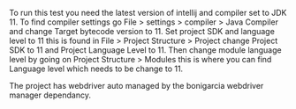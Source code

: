 To run this test you need the latest version of intellij and compiler set to JDK 11. To find compiler settings go File > settings > compiler > Java Compiler 
and change Target bytecode version to 11. Set project SDK and language level to 11 this is found in File > Project Structure > Project change Project SDK to 11 and Project Language Level
to 11. Then change module language level by going on Project Structure > Modules this is where you can find Language level which needs to be change to 11.

The project has webdriver auto managed by the bonigarcia webdriver manager dependancy.
